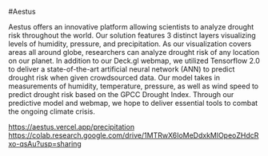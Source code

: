 #Aestus

Aestus offers an innovative platform allowing scientists to analyze drought risk throughout the world. Our solution features 3 distinct layers visualizing levels of humidity, pressure, and precipitation. As our visualization covers areas all around globe, researchers can analyze drought risk of any location on our planet. In addition to our Deck.gl webmap, we utilized Tensorflow 2.0 to deliver a state-of-the-art artificial neural network (ANN) to predict drought risk when given crowdsourced data. Our model takes in measurements of humidity, temperature, pressure, as well as wind speed to predict drought risk based on the GPCC Drought Index. Through our predictive model and webmap, we hope to deliver essential tools to combat the ongoing climate crisis.

https://aestus.vercel.app/precipitation
https://colab.research.google.com/drive/1MTRwX6IoMeDdxkMlOpeoZHdcRxo-qsAu?usp=sharing
